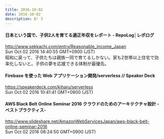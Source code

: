 ```yaml
---
title: 2016-10-02
date: 2016-10-02
description: B! 3
---
```


#### 日本という国で、子供2人を育てる適正年収をレポート - RepoLog│レポログ
http://www.sekkachi.com/entry/Reasonable_income_Japan<br>
Sun Oct 02 2016 14:40:55 GMT+0900 (JST)<br>
昭和に戻って、子供たちは親族一同で育てるしかない。家も2世帯以上住宅で効率化しないと。子供の夢を応援できる体制が最優先。


#### Firebase を使った Web アプリケーション開発/serverless // Speaker Deck
https://speakerdeck.com/kiharu/serverless<br>
Sun Oct 02 2016 10:41:41 GMT+0900 (JST)<br>


#### AWS Black Belt Online Seminar 2016 クラウドのためのアーキテクチャ設計 -ベストプラクティス-
http://www.slideshare.net/AmazonWebServicesJapan/aws-black-belt-online-seminar-2016<br>
Sun Oct 02 2016 08:24:50 GMT+0900 (JST)<br>


